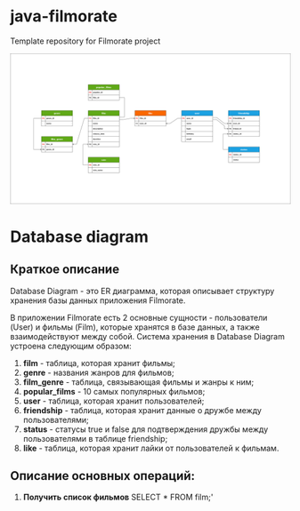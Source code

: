 # java-filmorate
Template repository for Filmorate project  
  
  
![Image database diagram](https://github.com/SergeiBrin/java-filmorate/blob/controllers-films-users/Diagram%20Filmorate.png)

# Database diagram  
## Краткое описание
Database Diagram - это ER диаграмма, которая описывает структуру хранения базы данных приложения Filmorate. 

В приложении Filmorate есть 2 основные сущности - пользователи (User) и фильмы (Film), которые хранятся в базе данных, а также взаимодействуют между собой. Система хранения в Database Diagram устроена следующим образом:
1. **film** - таблица, которая хранит фильмы;
2. **genre** - названия жанров для фильмов;
3. **film_genre** - таблица, связывающая фильмы и жанры к ним; 
4. **popular_films** - 10 самых популярных фильмов;
5. **user** - таблица, которая хранит пользователей;
6. **friendship** - таблица, которая хранит данные о дружбе между пользователями;
7. **status** - статусы true и false для подтверждения дружбы между пользователями в таблице friendship;
8. **like** - таблица, которая хранит лайки от пользователей к фильмам.
  
## Описание основных операций:
1. **Получить список фильмов**
SELECT *
FROM film;'


